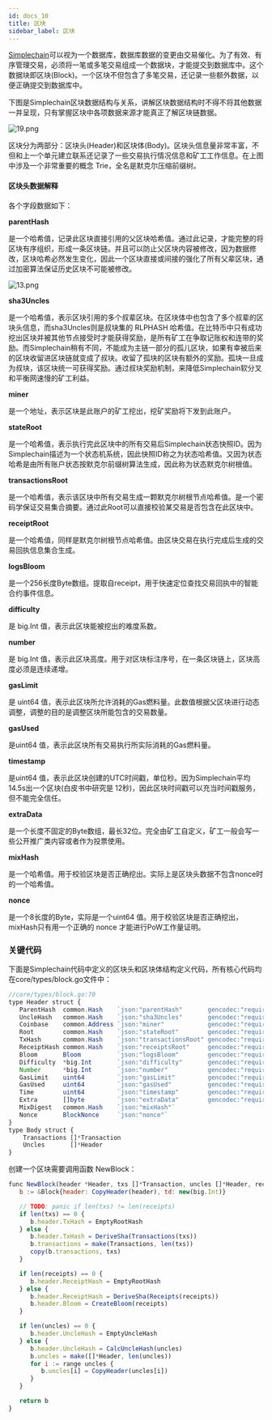 ```yaml
---
id: docs_10
title: 区块
sidebar_label: 区块
---
```


[Simplechain](https://www.simplechain.com/)可以视为一个数据库，数据库数据的变更由交易催化。为了有效、有序管理交易，必须将一笔或多笔交易组成一个数据块，才能提交到数据库中。这个数据块即区块(Block)。一个区块不但包含了多笔交易，还记录一些额外数据，以便正确提交到数据库中。

下图是Simplechain区块数据结构与关系，讲解区块数据结构时不得不将其他数据一并呈现，只有掌握区块中各项数据来源才能真正了解区块链数据。

![19.png](https://i.loli.net/2020/04/27/C1eqRNahAynJMuv.png)

区块分为两部分：区块头(Header)和区块体(Body)。区块头信息量非常丰富，不但和上一个单元建立联系还记录了一些交易执行情况信息和矿工工作信息。在上图中涉及一个非常重要的概念 Trie，全名是默克尔压缩前缀树。

#### 区块头数据解释

各个字段数据如下：

**parentHash**

是一个哈希值，记录此区块直接引用的父区块哈希值。通过此记录，才能完整的将区块有序组织，形成一条区块链。并且可以防止父区块内容被修改，因为数据修改，区块哈希必然发生变化，因此一个区块直接或间接的强化了所有父辈区块，通过加密算法保证历史区块不可能被修改。

![13.png](https://i.loli.net/2020/04/27/Y5LpelbgwrKmyQj.png)

**sha3Uncles**

是一个哈希值，表示区块引用的多个叔辈区块。在区块体中也包含了多个叔辈的区块头信息，而sha3Uncles则是叔块集的 RLPHASH 哈希值。在比特币中只有成功挖出区块并被其他节点接受时才能获得奖励，是所有矿工在争取记账权和连带的奖励。而Simplechain稍有不同，不能成为主链一部分的孤儿区块，如果有幸被后来的区块收留进区块链就变成了叔块。收留了孤块的区块有额外的奖励。孤块一旦成为叔块，该区块统一可获得奖励。通过叔块奖励机制，来降低Simplechain软分叉和平衡网速慢的矿工利益。

**miner**

是一个地址，表示区块是此账户的矿工挖出，挖矿奖励将下发到此账户。

**stateRoot**

是一个哈希值，表示执行完此区块中的所有交易后Simplechain状态快照ID。因为Simplechain描述为一个状态机系统，因此快照ID称之为状态哈希值。又因为状态哈希是由所有账户状态按默克尔前缀树算法生成，因此称为状态默克尔树根值。

**transactionsRoot**

是一个哈希值，表示该区块中所有交易生成一颗默克尔树根节点哈希值。是一个密码学保证交易集合摘要。通过此Root可以直接校验某交易是否包含在此区块中。

**receiptRoot**

是一个哈希值，同样是默克尔树根节点哈希值。由区块交易在执行完成后生成的交易回执信息集合生成。

**logsBloom**

是一个256长度Byte数组。提取自receipt，用于快速定位查找交易回执中的智能合约事件信息。

**difficulty**

是 big.Int 值，表示此区块能被挖出的难度系数。

**number**

是 big.Int 值，表示此区块高度。用于对区块标注序号，在一条区块链上，区块高度必须是连续递增。

**gasLimit**

是 uint64 值，表示此区块所允许消耗的Gas燃料量。此数值根据父区块进行动态调整，调整的目的是调整区块所能包含的交易数量。

**gasUsed**

是uint64 值，表示此区块所有交易执行所实际消耗的Gas燃料量。

**timestamp**

是uint64 值，表示此区块创建的UTC时间戳，单位秒。因为Simplechain平均14.5s出一个区块(白皮书中研究是 12秒)，因此区块时间戳可以充当时间戳服务，但不能完全信任。

**extraData**

是一个长度不固定的Byte数组，最长32位。完全由矿工自定义，矿工一般会写一些公开推广类内容或者作为投票使用。

**mixHash**

是一个哈希值。用于校验区块是否正确挖出。实际上是区块头数据不包含nonce时的一个哈希值。

**nonce**

是一个8长度的Byte，实际是一个uint64 值。用于校验区块是否正确挖出，mixHash只有用一个正确的 nonce 才能进行PoW工作量证明。

### 关键代码

下面是Simplechain代码中定义的区块头和区块体结构定义代码，所有核心代码均在core/types/block.go文件中：

```javascript
//core/types/block.go:70
type Header struct {
   ParentHash  common.Hash    `json:"parentHash"       gencodec:"required"`
   UncleHash   common.Hash    `json:"sha3Uncles"       gencodec:"required"`
   Coinbase    common.Address `json:"miner"            gencodec:"required"`
   Root        common.Hash    `json:"stateRoot"        gencodec:"required"`
   TxHash      common.Hash    `json:"transactionsRoot" gencodec:"required"`
   ReceiptHash common.Hash    `json:"receiptsRoot"     gencodec:"required"`
   Bloom       Bloom          `json:"logsBloom"        gencodec:"required"`
   Difficulty  *big.Int       `json:"difficulty"       gencodec:"required"`
   Number      *big.Int       `json:"number"           gencodec:"required"`
   GasLimit    uint64         `json:"gasLimit"         gencodec:"required"`
   GasUsed     uint64         `json:"gasUsed"          gencodec:"required"`
   Time        uint64         `json:"timestamp"        gencodec:"required"`
   Extra       []byte         `json:"extraData"        gencodec:"required"`
   MixDigest   common.Hash    `json:"mixHash"`
   Nonce       BlockNonce     `json:"nonce"`
}
type Body struct {
	Transactions []*Transaction
	Uncles       []*Header
}
```
创建一个区块需要调用函数 NewBlock：

```javascript
func NewBlock(header *Header, txs []*Transaction, uncles []*Header, receipts []*Receipt) *Block {
   b := &Block{header: CopyHeader(header), td: new(big.Int)}

   // TODO: panic if len(txs) != len(receipts)
   if len(txs) == 0 {
      b.header.TxHash = EmptyRootHash
   } else {
      b.header.TxHash = DeriveSha(Transactions(txs))
      b.transactions = make(Transactions, len(txs))
      copy(b.transactions, txs)
   }

   if len(receipts) == 0 {
      b.header.ReceiptHash = EmptyRootHash
   } else {
      b.header.ReceiptHash = DeriveSha(Receipts(receipts))
      b.header.Bloom = CreateBloom(receipts)
   }

   if len(uncles) == 0 {
      b.header.UncleHash = EmptyUncleHash
   } else {
      b.header.UncleHash = CalcUncleHash(uncles)
      b.uncles = make([]*Header, len(uncles))
      for i := range uncles {
         b.uncles[i] = CopyHeader(uncles[i])
      }
   }

   return b
}
```

